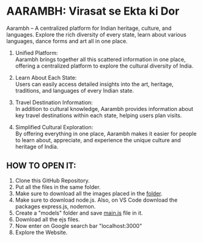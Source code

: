 # AARAMBH: Virasat se Ekta ki Dor
Aarambh – A centralized platform for Indian heritage, culture, and languages. Explore the rich diversity of every state, learn about various languages, dance forms and art all in one place.

1. Unified Platform:  
   Aarambh brings together all this scattered information in one place, offering a centralized platform to explore the cultural diversity of India.

4. Learn About Each State:  
   Users can easily access detailed insights into the art, heritage, traditions, and languages of every Indian state.

5. Travel Destination Information:  
   In addition to cultural knowledge, Aarambh provides information about key travel destinations within each state, helping users plan visits.

6. Simplified Cultural Exploration:  
   By offering everything in one place, Aarambh makes it easier for people to learn about, appreciate, and experience the unique culture and heritage of India.

## HOW TO OPEN IT:
1. Clone this GitHub Repository.
2. Put all the files in the same folder.
3. Make sure to download all the images placed in the [folder](https://github.com/AnshSachdeva312/AARAMBH-Virasat-se-ekta-ki-dor/tree/main/Images).
4. Make sure to download node.js. Also, on VS Code download the packages express.js, nodemon.
5. Create a "models" folder and save [main.js](https://github.com/AnshSachdeva312/AARAMBH-Virasat-se-ekta-ki-dor/blob/main/main.js) file in it.
6. Download all the ejs files.
7. Now enter on Google search bar "localhost:3000"
8. Explore the Website.

